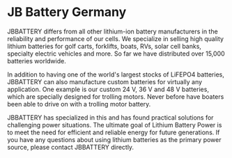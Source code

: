 # JB Battery Germany

JBBATTERY differs from all other lithium-ion battery manufacturers in the reliability and performance of our cells. We specialize in selling high quality lithium batteries for golf carts, forklifts, boats, RVs, solar cell banks, specialty electric vehicles and more. So far we have distributed over 15,000 batteries worldwide.

In addition to having one of the world's largest stocks of LiFEPO4 batteries, JBBATTERY can also manufacture custom batteries for virtually any application. One example is our custom 24 V, 36 V and 48 V batteries, which are specially designed for trolling motors. Never before have boaters been able to drive on with a trolling motor battery.

JBBATTERY has specialized in this and has found practical solutions for challenging power situations. The ultimate goal of Lithium Battery Power is to meet the need for efficient and reliable energy for future generations. If you have any questions about using lithium batteries as the primary power source, please contact JBBATTERY directly.
